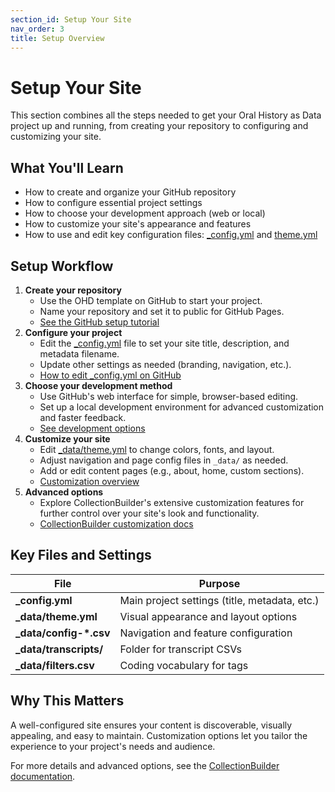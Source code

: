 ```yaml
---
section_id: Setup Your Site
nav_order: 3
title: Setup Overview
---
```


# Setup Your Site

This section combines all the steps needed to get your Oral History as Data project up and running, from creating your repository to configuring and customizing your site.

## What You'll Learn
- How to create and organize your GitHub repository
- How to configure essential project settings
- How to choose your development approach (web or local)
- How to customize your site's appearance and features
- How to use and edit key configuration files: [_config.yml](config-settings) and [theme.yml](theme-settings)

## Setup Workflow

1. **Create your repository**
   - Use the OHD template on GitHub to start your project.
   - Name your repository and set it to public for GitHub Pages.
   - [See the GitHub setup tutorial](../tutorials/tutorial-github)
2. **Configure your project**
   - Edit the [_config.yml](config-settings) file to set your site title, description, and metadata filename.
   - Update other settings as needed (branding, navigation, etc.).
   - [How to edit _config.yml on GitHub](../tutorials/tutorial-github#edit-_configyml)
3. **Choose your development method**
   - Use GitHub's web interface for simple, browser-based editing.
   - Set up a local development environment for advanced customization and faster feedback.
   - [See development options](../z-old/development-options)
4. **Customize your site**
   - Edit [_data/theme.yml](theme-settings) to change colors, fonts, and layout.
   - Adjust navigation and page config files in `_data/` as needed.
   - Add or edit content pages (e.g., about, home, custom sections).
   - [Customization overview](../z-old/customize/overview)
5. **Advanced options**
   - Explore CollectionBuilder's extensive customization features for further control over your site's look and functionality.
   - [CollectionBuilder customization docs](https://collectionbuilder.github.io/cb-docs/docs/customization/)

## Key Files and Settings

| File | Purpose |
|------|---------|
| **_config.yml** | Main project settings (title, metadata, etc.) |
| **_data/theme.yml** | Visual appearance and layout options |
| **_data/config-*.csv** | Navigation and feature configuration |
| **_data/transcripts/** | Folder for transcript CSVs |
| **_data/filters.csv** | Coding vocabulary for tags |

## Why This Matters

A well-configured site ensures your content is discoverable, visually appealing, and easy to maintain. Customization options let you tailor the experience to your project's needs and audience.

For more details and advanced options, see the [CollectionBuilder documentation](https://collectionbuilder.github.io/cb-docs/).
